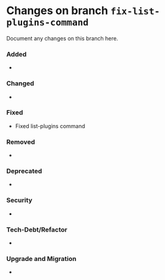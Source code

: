# Changes on branch `fix-list-plugins-command`
Document any changes on this branch here.
### Added
- 

### Changed
- 

### Fixed
- Fixed list-plugins command

### Removed
- 

### Deprecated
- 

### Security
- 

### Tech-Debt/Refactor
- 

### Upgrade and Migration
- 
